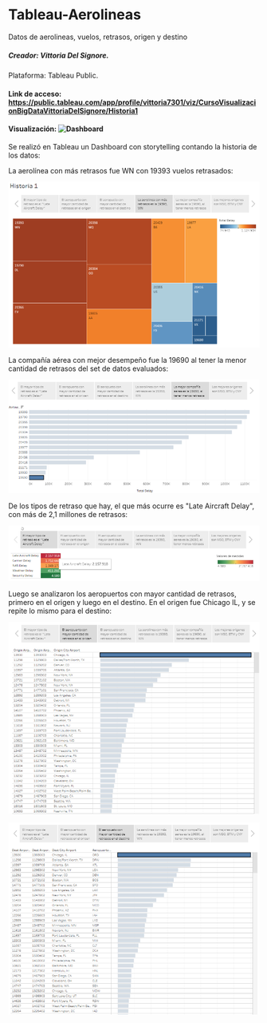 # Tableau-Aerolineas
Datos de aerolineas, vuelos, retrasos, origen y destino

##### Creador: Vittoria Del Signore.
Plataforma: Tableau Public.

#### Link de acceso: https://public.tableau.com/app/profile/vittoria7301/viz/CursoVisualizacionBigDataVittoriaDelSignore/Historia1


#### Visualización: ![Dashboard](https://github.com/vittoriadelsignore/Tableau-Aerolineas/blob/master/VisualizacionTableau.gif)

Se realizó en Tableau un Dashboard con storytelling contando la historia de los datos:

La aerolínea con más retrasos fue WN con 19393 vuelos retrasados:

![Gráficos de Aerolíneas con más retrasos](https://github.com/vittoriadelsignore/Tableau-Aerolineas/blob/master/Aerolineas.png)

La compañía aérea con mejor desempeño fue la 19690 al tener la menor cantidad de retrasos del set de datos evaluados:

![Gráficos de compañías aéreas y sus retrasos](https://github.com/vittoriadelsignore/Tableau-Aerolineas/blob/master/Compania%20Aerea.png)

De los tipos de retraso que hay, el que más ocurre es "Late Aircraft Delay", con más de 2,1 millones de retrasos:

![Gráficos de retrasos](https://github.com/vittoriadelsignore/Tableau-Aerolineas/blob/master/Late%20Aircraft%20Delay.png)

Luego se analizaron los aeropuertos con mayor cantidad de retrasos, primero en el origen y luego en el destino. En el origen fue Chicago IL, y se repite lo mismo para el destino:

![Gráficos de aeropuertos con más retrasos en Origen](https://github.com/vittoriadelsignore/Tableau-Aerolineas/blob/master/Mayor%20Retraso%20origen%20IL.png)

![Gráficos de aeropuertos con más retrasos en Destino](https://github.com/vittoriadelsignore/Tableau-Aerolineas/blob/master/Mayor%20Retraso%20destino%20IL.png)

